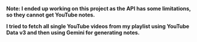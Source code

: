 <b>Note:<b> I ended up working on this project as the API has some limitations, so they cannot get YouTube notes.

I tried to fetch all single YouTube videos from my playlist using YouTube Data v3 and then using Gemini for generating notes. 
